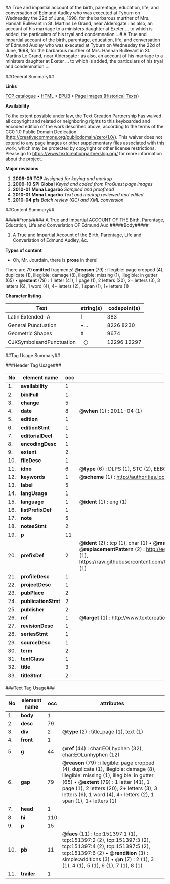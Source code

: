 #A True and impartial account of the birth, parentage, education, life, and conversation of Edmund Audley who was executed at Tyburn on Wednesday the 22d of June, 1698, for the barbarous murther of Mrs. Hannah Bullevant in St. Martins Le Grand, near Aldersgate : as also, an account of his marriage to a ministers daughter at Exeter ... to which is added, the particulars of his tryal and condemnation ...#
A True and impartial account of the birth, parentage, education, life, and conversation of Edmund Audley who was executed at Tyburn on Wednesday the 22d of June, 1698, for the barbarous murther of Mrs. Hannah Bullevant in St. Martins Le Grand, near Aldersgate : as also, an account of his marriage to a ministers daughter at Exeter ... to which is added, the particulars of his tryal and condemnation ...

##General Summary##

**Links**

[TCP catalogue](http://www.ota.ox.ac.uk/tcp/)  • 
[HTML](http://tei.it.ox.ac.uk/tcp/Texts-HTML/free/A94/A94921.html)  • 
[EPUB](http://tei.it.ox.ac.uk/tcp/Texts-EPUB/free/A94/A94921.epub) • 
[Page images (Historical Texts)](https://historicaltexts.jisc.ac.uk/eebo-42475238e)

**Availability**

To the extent possible under law, the Text Creation Partnership has waived all copyright and related or neighboring rights to this keyboarded and encoded edition of the work described above, according to the terms of the CC0 1.0 Public Domain Dedication (http://creativecommons.org/publicdomain/zero/1.0/). This waiver does not extend to any page images or other supplementary files associated with this work, which may be protected by copyright or other license restrictions. Please go to https://www.textcreationpartnership.org/ for more information about the project.

**Major revisions**

1. __2009-09__ __TCP__ *Assigned for keying and markup*
1. __2009-10__ __SPi Global__ *Keyed and coded from ProQuest page images*
1. __2010-01__ __Mona Logarbo__ *Sampled and proofread*
1. __2010-01__ __Mona Logarbo__ *Text and markup reviewed and edited*
1. __2010-04__ __pfs__ *Batch review (QC) and XML conversion*

##Content Summary##

#####Front#####
A True and Impartial ACCOUNT OF THE Birth, Parentage, Education, Life and Converſation OF Edmund Aud
#####Body#####

1. A True and Impartial Account of the Birth, Parentage, Life and Converſation of Edmund Audley, &c.

**Types of content**

  * Oh, Mr. Jourdain, there is **prose** in there!

There are 79 **omitted** fragments! 
 @__reason__ (79) : illegible: page cropped (4), duplicate (1), illegible: damage (8), illegible: missing (1), illegible: in gutter (65)  •  @__extent__ (79) : 1 letter (41), 1 page (1), 2 letters (20), 2+ letters (3), 3 letters (6), 1 word (4), 4+ letters (2), 1 span (1), 1+ letters (1)

**Character listing**


|Text|string(s)|codepoint(s)|
|---|---|---|
|Latin Extended-A|ſ|383|
|General Punctuation|•…|8226 8230|
|Geometric Shapes|◊|9674|
|CJKSymbolsandPunctuation|〈〉|12296 12297|

##Tag Usage Summary##

###Header Tag Usage###

|No|element name|occ|attributes|
|---|---|---|---|
|1.|__availability__|1||
|2.|__biblFull__|1||
|3.|__change__|5||
|4.|__date__|8| @__when__ (1) : 2011-04 (1)|
|5.|__edition__|1||
|6.|__editionStmt__|1||
|7.|__editorialDecl__|1||
|8.|__encodingDesc__|1||
|9.|__extent__|2||
|10.|__fileDesc__|1||
|11.|__idno__|6| @__type__ (6) : DLPS (1), STC (2), EEBO-CITATION (1), OCLC (1), VID (1)|
|12.|__keywords__|1| @__scheme__ (1) : http://authorities.loc.gov/ (1)|
|13.|__label__|5||
|14.|__langUsage__|1||
|15.|__language__|1| @__ident__ (1) : eng (1)|
|16.|__listPrefixDef__|1||
|17.|__note__|5||
|18.|__notesStmt__|2||
|19.|__p__|11||
|20.|__prefixDef__|2| @__ident__ (2) : tcp (1), char (1)  •  @__matchPattern__ (2) : ([0-9\-]+):([0-9IVX]+) (1), (.+) (1)  •  @__replacementPattern__ (2) : http://eebo.chadwyck.com/downloadtiff?vid=$1&page=$2 (1), https://raw.githubusercontent.com/textcreationpartnership/Texts/master/tcpchars.xml#$1 (1)|
|21.|__profileDesc__|1||
|22.|__projectDesc__|1||
|23.|__pubPlace__|2||
|24.|__publicationStmt__|2||
|25.|__publisher__|2||
|26.|__ref__|1| @__target__ (1) : http://www.textcreationpartnership.org/docs/. (1)|
|27.|__revisionDesc__|1||
|28.|__seriesStmt__|1||
|29.|__sourceDesc__|1||
|30.|__term__|2||
|31.|__textClass__|1||
|32.|__title__|3||
|33.|__titleStmt__|2||


###Text Tag Usage###

|No|element name|occ|attributes|
|---|---|---|---|
|1.|__body__|1||
|2.|__desc__|79||
|3.|__div__|2| @__type__ (2) : title_page (1), text (1)|
|4.|__front__|1||
|5.|__g__|44| @__ref__ (44) : char:EOLhyphen (32), char:EOLunhyphen (12)|
|6.|__gap__|79| @__reason__ (79) : illegible: page cropped (4), duplicate (1), illegible: damage (8), illegible: missing (1), illegible: in gutter (65)  •  @__extent__ (79) : 1 letter (41), 1 page (1), 2 letters (20), 2+ letters (3), 3 letters (6), 1 word (4), 4+ letters (2), 1 span (1), 1+ letters (1)|
|7.|__head__|1||
|8.|__hi__|110||
|9.|__p__|15||
|10.|__pb__|11| @__facs__ (11) : tcp:151397:1 (1), tcp:151397:2 (2), tcp:151397:3 (2), tcp:151397:4 (2), tcp:151397:5 (2), tcp:151397:6 (2)  •  @__rendition__ (3) : simple:additions (3)  •  @__n__ (7) : 2 (1), 3 (1), 4 (1), 5 (1), 6 (1), 7 (1), 8 (1)|
|11.|__trailer__|1||

